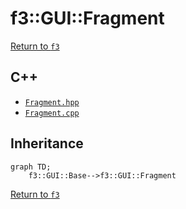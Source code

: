 # f3::GUI::Fragment

[Return to `f3`](/docs/f3.md)

## C++

- [`Fragment.hpp`](/c++/include/Fragment.hpp)
- [`Fragment.cpp`](/c++/source/Fragment.cpp)

## Inheritance

```mermaid
graph TD;
    f3::GUI::Base-->f3::GUI::Fragment
```

[Return to `f3`](/docs/f3.md)